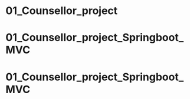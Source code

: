 # 01_Counsellor_project
# 01_Counsellor_project_Springboot_MVC
# 01_Counsellor_project_Springboot_MVC
